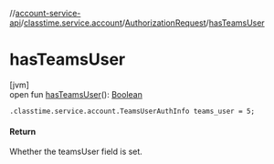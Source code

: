 //[account-service-api](../../../index.md)/[classtime.service.account](../index.md)/[AuthorizationRequest](index.md)/[hasTeamsUser](has-teams-user.md)

# hasTeamsUser

[jvm]\
open fun [hasTeamsUser](has-teams-user.md)(): [Boolean](https://kotlinlang.org/api/latest/jvm/stdlib/kotlin/-boolean/index.html)

`.classtime.service.account.TeamsUserAuthInfo teams_user = 5;`

#### Return

Whether the teamsUser field is set.
